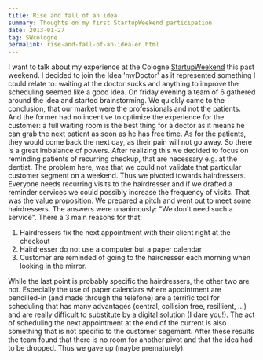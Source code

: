 ```yaml
---
title: Rise and fall of an idea
summary: Thoughts on my first StartupWeekend participation
date: 2013-01-27
tag: SWcologne
permalink: rise-and-fall-of-an-idea-en.html
---
```


I want to talk about my experience at the Cologne
[StartupWeekend](http://cologne.startupweekend.org) this past weekend.
I decided to join the Idea 'myDoctor' as it represented something I could relate
to: waiting at the doctor sucks and anything to improve the scheduling seemed
like a good idea. On friday evening a team of 6 gathered around the idea and
started brainstorming. We quickly came to the conclusion, that our market were
the professionals and not the patients. And the former had no incentive to
optimize the experience for the customer: a full waiting room is the best thing
for a doctor as it means he can grab the next patient as soon as he has free
time. As for the patients, they would come back the next day, as their pain will
not go away. So there is a great imbalance of powers. After realizing this we
decided to focus on reminding patients of recurring checkup, that are necessary
e.g. at the dentist. The problem here, was that we could not validate that
particular customer segment on a weekend. Thus we pivoted towards hairdressers.
Everyone needs recurring visits to the hairdresser and if we drafted a reminder
services we could possibly increase the frequency of visits. That was the value
proposition. We prepared a pitch and went out to meet some hairdressers. The
answers were unanimously: "We don't need such a service". There a 3 main reasons
for that:

 1. Hairdressers fix the next appointment with their client right at the
 checkout
 2. Hairdresser do not use a computer but a paper calendar
 3. Customer are reminded of going to the hairdresser each morning when looking
 in the mirror.

While the last point is probably specific the hairdressers, the other two are
not. Especially the use of paper calendars where appointment are pencilled-in
(and made through the telefone) are a terrific tool for scheduling that has many
advantages (central, collision free, resillient, &hellip;) and are really
difficult to substitute by a digital solution (I dare you!). The act of
scheduling the next appointment at the end of the current is also something that
is not specific to the customer segement. After these results the team found
that there is no room for another pivot and that the idea had to be dropped.
Thus we gave up (maybe prematurely).

